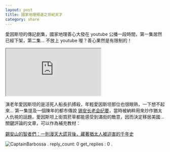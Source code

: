 ```yaml
---
layout: post
title: 國家地理頻道之世紀天才
category: share
---
```

愛因斯坦的傳記劇集，國家地理善心大發在 youtube 公播一段時間，第一集居然已經下架，第二集... 不放上 youtube 喔？善心果然是有限制的！
<div class="videoWrapper"><iframe src="https://www.youtube.com/embed/VsJDjv_rMmo"></iframe></div>

演老年愛因斯坦的是活死人船長扒搏殺，年輕愛因斯坦那位也很眼熟，一下想不起來... 
第一集提及一個陳年的都市傳說 [锡安长老会纪要](https://zh.wikipedia.org/wiki/%E9%94%A1%E5%AE%89%E9%95%BF%E8%80%81%E4%BC%9A%E7%BA%AA%E8%A6%81)，當時被納粹用來炒作猶太人仇視的話題，愛因斯坦上街買菸草都能感受到滿街的敵意，因而決定移居美國...  關鍵評論的文章，可以作為補充教材：

[錫安山的智者們：一則漫天大謊背後，藏著猶太人被迫害的千年史](https://www.thenewslens.com/article/66838) 

![CaptainBarbossa](http://2.bp.blogspot.com/-dLx-oY5RrEw/TcOzQ2gv9FI/AAAAAAAAAAk/uuc7WDXXM2U/s1600/capitan-barbosa%255B1%255D.jpg)
.
reply_count: 0
get_replies : 0
.
